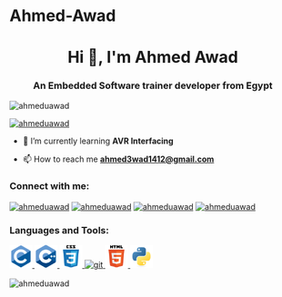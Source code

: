 # Ahmed-Awad
<h1 align="center">Hi 👋, I'm Ahmed Awad</h1>
<h3 align="center">An Embedded Software trainer developer from Egypt</h3>

<p align="left"> <img src="https://komarev.com/ghpvc/?username=ahmeduawad&label=Profile%20views&color=0e75b6&style=flat" alt="ahmeduawad" /> </p>

<p align="left"> <a href="https://twitter.com/ahmeduawad" target="blank"><img src="https://img.shields.io/twitter/follow/ahmeduawad?logo=twitter&style=for-the-badge" alt="ahmeduawad" /></a> </p>

- 🌱 I’m currently learning **AVR Interfacing**

- 📫 How to reach me **ahmed3wad1412@gmail.com**

<h3 align="left">Connect with me:</h3>
<p align="left">
<a href="https://twitter.com/ahmeduawad" target="blank"><img align="center" src="https://raw.githubusercontent.com/rahuldkjain/github-profile-readme-generator/master/src/images/icons/Social/twitter.svg" alt="ahmeduawad" height="30" width="40" /></a>
<a href="https://linkedin.com/in/ahmeduawad" target="blank"><img align="center" src="https://raw.githubusercontent.com/rahuldkjain/github-profile-readme-generator/master/src/images/icons/Social/linked-in-alt.svg" alt="ahmeduawad" height="30" width="40" /></a>
<a href="https://fb.com/ahmeduawad" target="blank"><img align="center" src="https://raw.githubusercontent.com/rahuldkjain/github-profile-readme-generator/master/src/images/icons/Social/facebook.svg" alt="ahmeduawad" height="30" width="40" /></a>
<a href="https://instagram.com/ahmeduawad" target="blank"><img align="center" src="https://raw.githubusercontent.com/rahuldkjain/github-profile-readme-generator/master/src/images/icons/Social/instagram.svg" alt="ahmeduawad" height="30" width="40" /></a>
</p>

<h3 align="left">Languages and Tools:</h3>
<p align="left"> <a href="https://www.cprogramming.com/" target="_blank" rel="noreferrer"> <img src="https://raw.githubusercontent.com/devicons/devicon/master/icons/c/c-original.svg" alt="c" width="40" height="40"/> </a> <a href="https://www.w3schools.com/cpp/" target="_blank" rel="noreferrer"> <img src="https://raw.githubusercontent.com/devicons/devicon/master/icons/cplusplus/cplusplus-original.svg" alt="cplusplus" width="40" height="40"/> </a> <a href="https://www.w3schools.com/css/" target="_blank" rel="noreferrer"> <img src="https://raw.githubusercontent.com/devicons/devicon/master/icons/css3/css3-original-wordmark.svg" alt="css3" width="40" height="40"/> </a> <a href="https://git-scm.com/" target="_blank" rel="noreferrer"> <img src="https://www.vectorlogo.zone/logos/git-scm/git-scm-icon.svg" alt="git" width="40" height="40"/> </a> <a href="https://www.w3.org/html/" target="_blank" rel="noreferrer"> <img src="https://raw.githubusercontent.com/devicons/devicon/master/icons/html5/html5-original-wordmark.svg" alt="html5" width="40" height="40"/> </a> <a href="https://www.python.org" target="_blank" rel="noreferrer"> <img src="https://raw.githubusercontent.com/devicons/devicon/master/icons/python/python-original.svg" alt="python" width="40" height="40"/> </a> </p>

<p><img align="center" src="https://github-readme-stats.vercel.app/api/top-langs?username=ahmeduawad&show_icons=true&locale=en&layout=compact" alt="ahmeduawad" /></p>
